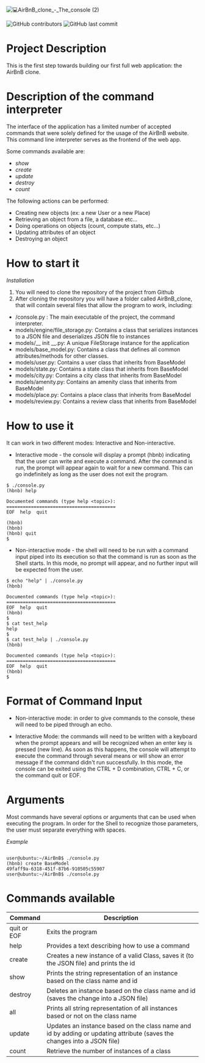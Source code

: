 ![💻AirBnB_clone_-_The_console (2)](https://user-images.githubusercontent.com/110534527/218312872-eda9b768-5a6d-4ceb-a13f-e31645d0b5a4.png)

![GitHub contributors](https://img.shields.io/github/contributors/Ckimatu/AirBnB_clone)
![GitHub last commit](https://img.shields.io/github/last-commit/Ckimatu/AirBnB_clone)

# Project Description

This is the first step towards building our first full web application: the AirBnB clone.

# Description of the command interpreter

The interface of the application has a limited number of accepted commands that were solely defined for the usage of the AirBnB website.
This command line interpreter serves as the frontend of the web app.

Some commands available are:
* *show*
* *create*
* *update*
* *destroy*
* *count*

The following actions can be performed:
* Creating new objects (ex: a new User or a new Place)
* Retrieving an object from a file, a database etc…
* Doing operations on objects (count, compute stats, etc…)
* Updating attributes of an object
* Destroying an object

# How to start it

*Installation*

1. You will need to clone the repository of the project from Github
2. After cloning the repository you will have a folder called AirBnB_clone, that will contain several files that allow the program to work, including:
* /console.py : The main executable of the project, the command interpreter.
* models/engine/file_storage.py: Contains a class that serializes instances to a JSON file and deserializes JSON file to instances
* models/__ init __.py: A unique FileStorage instance for the application
* models/base_model.py: Contains a class that defines all common attributes/methods for other classes.
* models/user.py: Contains a user class that inherits from BaseModel
* models/state.py: Contains a state class that inherits from BaseModel
* models/city.py: Contains a city class that inherits from BaseModel
* models/amenity.py: Contains an amenity class that inherits from BaseModel
* models/place.py: Contains a place class that inherits from BaseModel
* models/review.py: Contains a review class that inherits from BaseModel

# How to use it

It can work in two different modes:
Interactive and Non-interactive.

* Interactive mode - the console will display a prompt (hbnb) indicating that the user can write and execute a command. After the command is run, the prompt will appear again to wait for a new command. This can go indefinitely as long as the user does not exit the program.

```
$ ./console.py
(hbnb) help

Documented commands (type help <topic>):
========================================
EOF  help  quit

(hbnb) 
(hbnb) 
(hbnb) quit
$
```

* Non-interactive mode - the shell will need to be run with a command input piped into its execution so that the command is run as soon as the Shell starts. In this mode, no prompt will appear, and no further input will be expected from the user.

```
$ echo "help" | ./console.py
(hbnb)

Documented commands (type help <topic>):
========================================
EOF  help  quit
(hbnb) 
$
$ cat test_help
help
$
$ cat test_help | ./console.py
(hbnb)

Documented commands (type help <topic>):
========================================
EOF  help  quit
(hbnb) 
$
```

# Format of Command Input

* Non-interactive mode: in order to give commands to the console, these will need to be piped through an echo.

* Interactive Mode: the commands will need to be written with a keyboard when the prompt appears and will be recognized when an enter key is pressed (new line). As soon as this happens, the console will attempt to execute the command through several means or will show an error message if the command didn't run successfully. In this mode, the console can be exited using the CTRL + D combination, CTRL + C, or the command quit or EOF.

# Arguments 

Most commands have several options or arguments that can be used when executing the program. In order for the Shell to recognize those parameters, the user must separate everything with spaces.

*Example*

```

user@ubuntu:~/AirBnB$ ./console.py
(hbnb) create BaseModel
49faff9a-6318-451f-87b6-910505c55907
user@ubuntu:~/AirBnB$ ./console.py

```

# Commands available

 | Command | Description |
 | ------- | ----------- |
 | quit or EOF | Exits the program | By itself |
 | help | Provides a text describing how to use a command |
 | create | Creates a new instance of a valid Class, saves it (to the JSON file) and prints the id |
 | show | Prints the string representation of an instance based on the class name and id |
 | destroy | Deletes an instance based on the class name and id (saves the change into a JSON file) |
 | all | Prints all string representation of all instances based or not on the class name |
 | update | Updates an instance based on the class name and id by adding or updating attribute (saves the changes into a JSON file) |
 | count | Retrieve the number of instances of a class |





